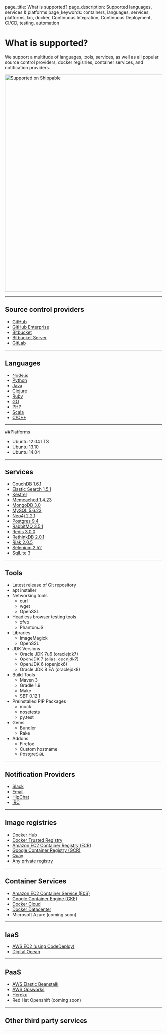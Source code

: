 page_title: What is supported?
page_description: Supported languages, services & platforms
page_keywords: containers, languages, services, platforms, lxc, docker, Continuous Integration, Continuous Deployment, CI/CD, testing, automation

# What is supported?

We support a multitude of languages, tools, services, as well as all popular source control providers, docker registries, container services, and notification providers.

<img src="/ci/images/supportedOnShippable.png" alt="Supported on Shippable" style="width:700px;"/>

---

## Source control providers
-  [GitHub](/ci/integrations/scm/github/)
-  [GitHub Enterprise](/ci/integrations/scm/githubEnterprise/)
-  [Bitbucket](/ci/integrations/scm/bitbucket/)
-  [Bitbucket Server](/ci/integrations/scm/bitbucketServer/)
-  [GitLab](/ci/integrations/scm/gitlab/)

---

## Languages

-  [Node.js](/ci/languages/node/)
-  [Python](/ci/languages/python/)
-  [Java](/ci/languages/java/)
-  [Clojure](/ci/languages/clojure/)
-  [Ruby](/ci/languages/ruby/)
-  [GO](/ci/languages/go/)
-  [PHP](/ci/languages/php/)
-  [Scala](/ci/languages/scala/)
-  [C/C++](/ci/languages/objc/)

---

##Platforms
-  Ubuntu 12.04 LTS
-  Ubuntu 13.10
-  Ubuntu 14.04

---

## Services
-  [CouchDB 1.6.1](/ci/services/couchdb/)
-  [Elastic Search 1.5.1](/ci/services/elasticsearch/)
-  [Kestrel](/ci/services/kestrel/)
-  [Memcached 1.4.23](/ci/services/memcached/)
-  [MongoDB 3.0](/ci/services/mongodb/)
-  [MySQL 5.6.23](/ci/services/mysql/)
-  [Neo4j 2.2.1](/ci/services/neo4j/)
-  [Postgres 9.4](/ci/services/postgres/)
-  [RabbitMQ 3.5.1](/ci/services/rabbitmq/)
-  [Redis 3.0.0](/ci/services/redis/)
-  [RethinkDB 2.0.1](/ci/services/rethinkdb/)
-  [Riak 2.0.5](/ci/services/riak/)
-  [Selenium 2.52](/ci/services/selenium/)
-  [SqlLite 3](/ci/services/sqllite/)

---

## Tools
-   Latest release of Git repository
-   apt installer
-   Networking tools
    -   curl
    -   wget
    -   OpenSSL
-   Headless browser testing tools
    -   xfvb
    -   PhantomJS
-   Libraries
    -   ImageMagick
    -   OpenSSL
-   JDK Versions
    -   Oracle JDK 7u6 (oraclejdk7)
    -   OpenJDK 7 (alias: openjdk7)
    -   OpenJDK 6 (openjdk6)
    -   Oracle JDK 8 EA (oraclejdk8)
-   Build Tools
    -   Maven 3
    -   Gradle 1.9
    -   Make
    -   SBT 0.12.1
-   Preinstalled PIP Packages
    -   mock
    -   nosetests
    -   py.test
-   Gems
    -   Bundler
    -   Rake
-   Addons
    -   Firefox
    -   Custom hostname
    -   PostgreSQL

---

## Notification Providers
- [Slack](/ci/integrations/notifications/slack/)
- [Email](/ci/integrations/notifications/email/)
- [HipChat](/ci/integrations/notifications/hipchat/)
- [IRC](/ci/integrations/notifications/irc/)

---

## Image registries
- [Docker Hub](/ci/integrations/imageRegistries/dockerHub/)
- [Docker Trusted Registry](/ci/integrations/imageRegistries/dockerTrustedRegistry/)
- [Amazon EC2 Container Registry (ECR)](/ci/integrations/imageRegistries/ecr/)
- [Google Container Registry (GCR)](/ci/integrations/imageRegistries/gcr/)
- [Quay](/ci/integrations/imageRegistries/quay/)
- [Any private registry](/ci/integrations/imageRegistries/privateRegistry/)

---

## Container Services
- [Amazon EC2 Container Service (ECS)](/ci/integrations/containerServices/ecs/)
- [Google Container Engine (GKE)](/ci/integrations/containerServices/gke/)
- [Docker Cloud](/ci/integrations/containerServices/dockerCloud/)
- [Docker Datacenter](/ci/integrations/containerServices/dockerDatacenter/)
- Microsoft Azure (coming soon)

---

## IaaS
- [AWS EC2 (using CodeDeploy)](/tutorials/usingCodeDeploy/)
- [Digital Ocean](/tutorials/usingDigitalOcean/)

---

## PaaS
- [AWS Elastic Beanstalk](/ci/integrations/deploy/eb/)
- [AWS Opsworks](/tutorials/usingOpsWorks/)
- [Heroku](/tutorials/usingHeroku/)
- Red Hat Openshift (coming soon)

---

## Other third party services

---
